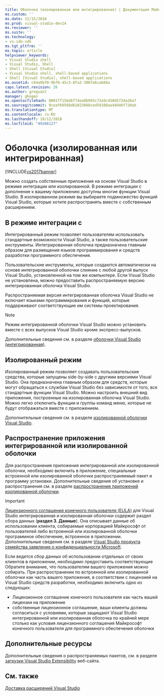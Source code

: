 ```yaml
---
title: Оболочка (изолированная или интегрированная) | Документация Майкрософт
ms.custom: ''
ms.date: 11/15/2016
ms.prod: visual-studio-dev14
ms.reviewer: ''
ms.suite: ''
ms.technology:
- vs-ide-sdk
ms.tgt_pltfrm: ''
ms.topic: article
helpviewer_keywords:
- Visual Studio shell
- Visual Studio, Shell
- Shell [Visual Studio]
- Visual Studio shell, shell-based applications
- Shell [Visual Studio], shell-based applications
ms.assetid: c64a9bf0-9bf8-45c3-8fa2-306fa6cab66a
caps.latest.revision: 26
ms.author: gregvanl
manager: ghogen
ms.openlocfilehash: 0001ff15bd6f74ea0b993c73a9c458d5724a28a7
ms.sourcegitcommit: 9ceaf69568d61023868ced59108ae4dd46f720ab
ms.translationtype: MT
ms.contentlocale: ru-RU
ms.lasthandoff: 10/12/2018
ms.locfileid: "49266127"
---
```

# <a name="shell-isolated-or-integrated"></a>Оболочка (изолированная или интегрированная)
[!INCLUDE[vs2017banner](../includes/vs2017banner.md)]

Можно создать собственные приложения на основе Visual Studio в режиме интеграции или изолированной. В режиме интеграции с дополнение к вашему приложению доступны многие функции Visual Studio. В изолированном режиме вы выбираете подмножество функций Visual Studio, которые хотите распространять вместе с собственным расширением.  
  
## <a name="integrated-mode"></a>В режиме интеграции с  
 Интегрированный режим позволяет пользователям использовать стандартные возможности Visual Studio, а также пользовательские инструменты. Интегрированная оболочка предназначена главным образом для размещения языков программирования и средств разработки программного обеспечения.  
  
 Пользовательские инструменты, которые создаются автоматически на основе интегрированной оболочки слияние с любой другой выпуск Visual Studio, установленной на том же компьютере. Если Visual Studio не установлена, можно предоставить распространяемую версию интегрированная оболочка Visual Studio.  
  
 Распространяемая версия интегрированная оболочка Visual Studio не включает языками программирования и функций, которые поддерживают соответствующие им системы проектирования.  
  
> [!NOTE]
>  Режим интегрированной оболочки Visual Studio можно установить вместе с всех выпусков Visual Studio кроме экспресс-выпусков.  
  
 Дополнительные сведения см. в разделе [оболочки Visual Studio (интегрированная)](../extensibility/visual-studio-shell-integrated.md).  
  
## <a name="isolated-mode"></a>Изолированный режим  
 Изолированный режим позволяет создавать пользовательские средства, которые запущены side-by-side с другими версиями Visual Studio. Она предназначена главным образом для средств, которые могут обращаться к службам Visual Studio без зависимости от того, все стандартные функции Visual Studio. Можно настроить внешний вид приложения, построенные на изолированная оболочка Visual Studio. Можно легко отключить функции и группы команд меню, которые не будут отображаться вместе с приложением.  
  
 Дополнительные сведения см. в разделе [изолированной оболочки Visual Studio](../extensibility/visual-studio-isolated-shell.md).  
  
## <a name="distributing-your-integrated-or-isolated-shell-application"></a>Распространение приложения интегрированной или изолированной оболочки  
 Для распространения приложения интегрированной или изолированной оболочки, необходимо включить в приложение, специальные встроенной или изолированной оболочки распространяемый пакет и программу установки. Дополнительные сведения об установке и распространения см. в разделе [распространение приложений изолированной оболочки](../extensibility/distributing-isolated-shell-applications.md).  
  
> [!IMPORTANT]
>  [Лицензионного соглашения конечного пользователя (EULA)](https://www.visualstudio.com/en-us/support/legal/mt171552) для Visual Studio интегрированная и изолированная оболочки содержит раздел сбора данных (**раздел 3. Данные**).  Она описывает данные об использовании клиента, собираемые корпорацией Майкрософт от пользователей либо встроенной или изолированной оболочки программное обеспечение, встроенное в приложении. Дополнительные сведения см. в разделе [Visual Studio продукта семейства заявление о конфиденциальности Microsoft](https://www.visualstudio.com/en-us/dn948229).  
>   
>  Если ведется сбор данных об использовании отдельных от своих клиентов в приложении, необходимо предоставить соответствующие Обратите внимание, что пользователям вашего приложения можно собирать.  При распространении по встроенной или изолированной оболочки как часть вашего приложения, в соответствии с лицензией на Visual Studio средств разработки, необходимо включить одно из следующих:  
>   
>  -   Лицензионное соглашение конечного пользователя как часть вашей лицензии на приложение  
> -   собственные лицензионное соглашение, ваши клиенты должны согласиться с условиями, которые защищают Visual Studio интегрированной или изолированная оболочка по крайней мере столько как условия лицензионного соглашения Майкрософт конечного пользователя для программного обеспечения оболочки  
  
## <a name="additional-resources"></a>Дополнительные ресурсы  
 Дополнительные сведения о распространяемых пакетов, см. в разделе [загрузки Visual Studio Extensibility](http://go.microsoft.com/fwlink/?LinkID=119298) веб-сайта.  
  
## <a name="see-also"></a>См. также  
 [Доставка расширений Visual Studio](../extensibility/shipping-visual-studio-extensions.md)


